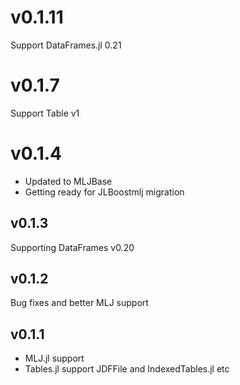 # v0.1.11
Support DataFrames.jl 0.21

# v0.1.7
Support Table v1

# v0.1.4
* Updated to MLJBase
* Getting ready for JLBoostmlj migration

## v0.1.3
Supporting DataFrames v0.20

## v0.1.2
Bug fixes and better MLJ support

## v0.1.1
* MLJ.jl support
* Tables.jl support JDFFile and IndexedTables.jl etc
